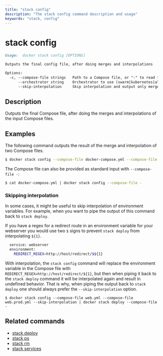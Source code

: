 ```yaml
---
title: "stack config"
description: "The stack config command description and usage"
keywords: "stack, config"
---
```


# stack config

```markdown
Usage:	docker stack config [OPTIONS]

Outputs the final config file, after doing merges and interpolations

Options:
  -c, --compose-file strings   Path to a Compose file, or "-" to read from stdin
      --orchestrator string    Orchestrator to use (swarm|kubernetes|all)
      --skip-interpolation     Skip interpolation and output only merged config
```

## Description

Outputs the final Compose file, after doing the merges and interpolations of the input Compose files.

## Examples

The following command outputs the result of the merge and interpolation of two Compose files.

```bash
$ docker stack config --compose-file docker-compose.yml --compose-file docker-compose.prod.yml
```

The Compose file can also be provided as standard input with `--compose-file -`:

```bash
$ cat docker-compose.yml | docker stack config --compose-file -
```

### Skipping interpolation

In some cases, it might be useful to skip interpolation of environment variables.
For example, when you want to pipe the output of this command back to `stack deploy`.

If you have a regex for a redirect route in an environment variable for your webserver you would use two `$` signs to prevent `stack deploy` from interpolating `${1}`.

```bash
  service: webserver
  environment:
    REDIRECT_REGEX=http://host/redirect/$${1} 
```

With interpolation, the `stack config` command will replace the environment variable in the Compose file 
with `REDIRECT_REGEX=http://host/redirect/${1}`, but then when piping it back to the `stack deploy` 
command it will be interpolated again and result in undefined behavior. 
That is why, when piping the output back to `stack deploy` one should always prefer the `--skip-interpolation` option.

```
$ docker stack config --compose-file web.yml --compose-file web.prod.yml --skip-interpolation | docker stack deploy --compose-file -
```

## Related commands

* [stack deploy](stack_deploy.md)
* [stack ps](stack_ps.md)
* [stack rm](stack_rm.md)
* [stack services](stack_services.md)

